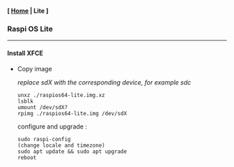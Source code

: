 <link href="../style.css" rel="stylesheet"></link>

**[ [Home](../index.html) | Lite ]**

### Raspi OS Lite

---

#### Install XFCE

* Copy image

    *replace sdX with the corresponding device, for example sdc*

    ```
    unxz ./raspios64-lite.img.xz
    lsblk
    umount /dev/sdX?
    rpimg ./raspios64-lite.img /dev/sdX
    ```

    configure and upgrade :

    ```
    sudo raspi-config
    (change locale and timezone)
    sudo apt update && sudo apt upgrade
    reboot
    ```


